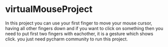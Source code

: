 # virtualMouseProject
In this project you can use your first finger to move your mouse cursor, having all other fingers down and if you want to click on something then you need to put first two fingers with eachother, it is a gesture which shows click.
you just need  pycharm community to run this project.
